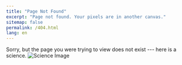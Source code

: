 ```yaml
---
title: "Page Not Found"
excerpt: "Page not found. Your pixels are in another canvas."
sitemap: false
permalink: /404.html
lang: en
---
```

Sorry, but the page you were trying to view does not exist --- here is a science.
<img src="https://argilfea.github.io/philippethemedicalphysicist.github.io/images/Science.png" alt="Science Image">

<script type="text/javascript">
  var GOOG_FIXURL_LANG = 'en';
  var GOOG_FIXURL_SITE = '{{ site.url }}'
</script>
<script type="text/javascript"
  src="//linkhelp.clients.google.com/tbproxy/lh/wm/fixurl.js">
</script>
<br>
<p id="demo1"></p>
<p id="demo3"></p>
<script>
  let link = window.location.href
  document.getElementById("demo1").innerHTML = link
</script>
<script>
  let link2 = window.location.pathname
  document.getElementById("demo3").innerHTML = link2
</script>
<br>